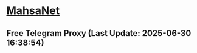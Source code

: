 
# [MahsaNet](https://t.me/mahsa_net)
## Free Telegram Proxy (Last Update: 2025-06-30 16:38:54)

    